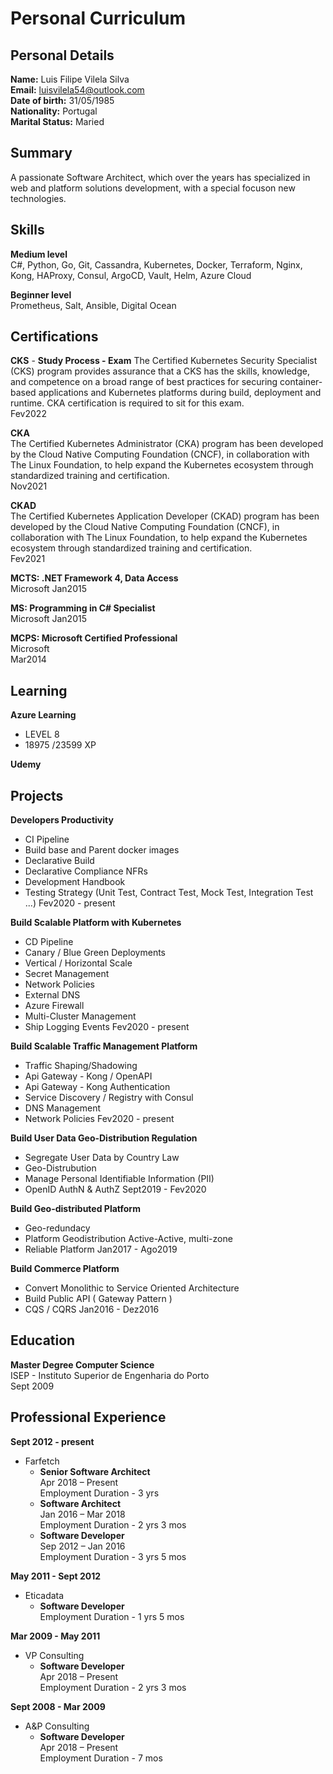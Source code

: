 # Personal Curriculum

## **Personal Details**

**Name:** Luis Filipe Vilela Silva <br>
**Email:** luisvilela54@outlook.com  <br>
**Date of birth:** 31/05/1985  <br>
**Nationality:** Portugal  <br>
**Marital Status:** Maried  <br>

## Summary
A passionate Software Architect, which over the years has specialized in web and platform solutions development, with a special focuson new technologies.

## Skills

**Medium level** <br>
C#, Python, Go, Git, Cassandra, Kubernetes, Docker, Terraform, Nginx, Kong, HAProxy, Consul, ArgoCD, Vault, Helm, Azure Cloud

**Beginner level** <br>
Prometheus, Salt, Ansible, Digital Ocean

## Certifications

**CKS** -  **Study Process - Exam**
The Certified Kubernetes Security Specialist (CKS) program provides assurance that a CKS has the skills, knowledge, and competence on a broad range of best practices for securing container-based applications and Kubernetes platforms during build, deployment and runtime. CKA certification is required to sit for this exam.
<br>
Fev2022<br>

**CKA**<br>
The Certified Kubernetes Administrator (CKA) program has been developed by the Cloud Native Computing Foundation (CNCF), in collaboration with The Linux Foundation, to help expand the Kubernetes ecosystem through standardized training and certification. 
<br>
Nov2021<br>

**CKAD** <br>
The Certified Kubernetes Application Developer (CKAD) program has been developed by the Cloud Native Computing Foundation (CNCF), in collaboration with The Linux Foundation, to help expand the Kubernetes ecosystem through standardized training and certification. <br>
Fev2021<br>

**MCTS: .NET Framework 4, Data Access** <br>
Microsoft
Jan2015<br>

**MS: Programming in C# Specialist** <br>
Microsoft
Jan2015<br>

**MCPS: Microsoft Certified Professional** <br>
Microsoft<br>
Mar2014<br>

## Learning
**Azure Learning**<br>
* LEVEL 8
* 18975 /23599 XP<br>

**Udemy** <br>

## Projects
**Developers Productivity**<br>
* CI Pipeline
* Build base and Parent docker images
* Declarative Build
* Declarative Compliance NFRs
* Development Handbook
* Testing Strategy (Unit Test, Contract Test, Mock Test, Integration Test ...)
Fev2020 - present<br>

**Build Scalable Platform with Kubernetes**<br>
* CD Pipeline
* Canary / Blue Green Deployments
* Vertical / Horizontal Scale
* Secret Management
* Network Policies
* External DNS
* Azure Firewall
* Multi-Cluster Management
* Ship Logging Events
Fev2020 - present<br>

**Build Scalable Traffic Management Platform**<br>
* Traffic Shaping/Shadowing
* Api Gateway - Kong / OpenAPI
* Api Gateway - Kong Authentication
* Service Discovery / Registry with Consul
* DNS Management
* Network Policies
Fev2020 - present<br>

**Build User Data Geo-Distribution Regulation**<br>
* Segregate User Data by Country Law
* Geo-Distrubution
* Manage Personal Identifiable Information (PII)
* OpenID AuthN & AuthZ
Sept2019 - Fev2020<br>

**Build Geo-distributed Platform**<br>
* Geo-redundacy
* Platform Geodistribution Active-Active, multi-zone
* Reliable Platform
Jan2017 - Ago2019<br>

**Build Commerce Platform**<br>
* Convert Monolithic to Service Oriented Architecture
* Build Public API ( Gateway Pattern )
* CQS / CQRS
Jan2016 - Dez2016<br>

## Education
**Master Degree Computer Science** <br>
ISEP - Instituto Superior de Engenharia do Porto<br>
Sept 2009<br>

## **Professional Experience**

**Sept 2012 - present** <br>
* Farfetch
    * **Senior Software Architect**<br>
    Apr 2018 – Present<br>
    Employment Duration - 3 yrs<br>
    * **Software Architect**<br>
    Jan 2016 – Mar 2018<br>
    Employment Duration - 2 yrs 3 mos<br>
    * **Software Developer**<br>
    Sep 2012 – Jan 2016<br>
    Employment Duration - 3 yrs 5 mos<br>

**May 2011 - Sept 2012** <br>
* Eticadata
    * **Software Developer**<br>
    Employment Duration - 1 yrs 5 mos<br>

**Mar 2009 - May 2011** <br>
* VP Consulting
    * **Software Developer**<br>
    Apr 2018 – Present<br>
    Employment Duration - 2 yrs 3 mos<br>

**Sept 2008 - Mar 2009** <br>
* A&P Consulting
    * **Software Developer**<br>
    Apr 2018 – Present<br>
    Employment Duration - 7 mos<br>